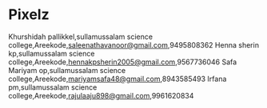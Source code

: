 # Pixelz
 Khurshidah pallikkel,sullamussalam science college,Areekode,saleenathavanoor@gmail.com,9495808362
 Henna sherin kp,sullamussalam science college,Areekode,hennakpsherin2005@gmail.com,9567736046
 Safa Mariyam op,sullamussalam science college,Areekode,mariyamsafa48@gmail.com,8943585493
 Irfana pm,sullamussalam science college,Areekode,rajulaaju898@gmail.com,9961620834
 
